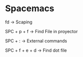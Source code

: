 # Spacemacs

fd → Scaping

SPC + p + f → Find File in proyector

SPC + : → External commands

SPC + f + e + d → Find dot file